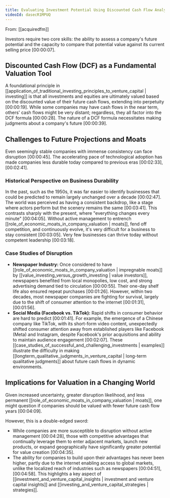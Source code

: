 ```yaml
---
title: Evaluating Investment Potential Using Discounted Cash Flow Analysis
videoId: dasecR1MPUQ
---
```


From: [[acquiredfm]] <br/> 

Investors require two core skills: the ability to assess a company's future potential and the capacity to compare that potential value against its current selling price <a class="yt-timestamp" data-t="00:00:07">[00:00:07]</a>.

## Discounted Cash Flow (DCF) as a Fundamental Valuation Tool

A foundational principle in [[application_of_traditional_investing_principles_to_venture_capital | investing]] is that all investments and equities are ultimately valued based on the discounted value of their future cash flows, extending into perpetuity <a class="yt-timestamp" data-t="00:00:19">[00:00:19]</a>. While some companies may have cash flows in the near term, others' cash flows might be very distant; regardless, they all factor into the DCF formula <a class="yt-timestamp" data-t="00:00:28">[00:00:28]</a>. The nature of a DCF formula necessitates making judgments about a company's future <a class="yt-timestamp" data-t="00:00:39">[00:00:39]</a>.

## Challenges to Future Projections and Moats

Even seemingly stable companies with immense consistency can face disruption <a class="yt-timestamp" data-t="00:00:45">[00:00:45]</a>. The accelerating pace of technological adoption has made companies less durable today compared to previous eras <a class="yt-timestamp" data-t="00:02:33">[00:02:33]</a>, <a class="yt-timestamp" data-t="00:02:41">[00:02:41]</a>.

### Historical Perspective on Business Durability

In the past, such as the 1950s, it was far easier to identify businesses that could be predicted to remain largely unchanged over a decade <a class="yt-timestamp" data-t="00:02:47">[00:02:47]</a>. The world was perceived as having a consistent backdrop, like a stage where actors perform but the scenery remains the same <a class="yt-timestamp" data-t="00:03:41">[00:03:41]</a>. This contrasts sharply with the present, where "everything changes every minute" <a class="yt-timestamp" data-t="00:04:05">[00:04:05]</a>. Without active management to entrench [[role_of_economic_moats_in_company_valuation | moats]], fend off competition, and continuously evolve, it's very difficult for a business to stay consistent <a class="yt-timestamp" data-t="00:03:05">[00:03:05]</a>. Very few businesses can thrive today without competent leadership <a class="yt-timestamp" data-t="00:03:18">[00:03:18]</a>.

### Case Studies of Disruption

*   **Newspaper Industry:** Once considered to have [[role_of_economic_moats_in_company_valuation | impregnable moats]] by [[value_investing_versus_growth_investing | value investors]], newspapers benefited from local monopolies, low cost, and strong advertising demand tied to circulation <a class="yt-timestamp" data-t="00:00:55">[00:00:55]</a>. Their one-day shelf life also ensured repeat purchases <a class="yt-timestamp" data-t="00:01:26">[00:01:26]</a>. However, within two decades, most newspaper companies are fighting for survival, largely due to the shift of consumer attention to the internet <a class="yt-timestamp" data-t="00:01:31">[00:01:31]</a>, <a class="yt-timestamp" data-t="00:01:56">[00:01:56]</a>.
*   **Social Media (Facebook vs. TikTok):** Rapid shifts in consumer behavior are hard to predict <a class="yt-timestamp" data-t="00:01:41">[00:01:41]</a>. For example, the emergence of a Chinese company like TikTok, with its short-form video content, unexpectedly shifted consumer attention away from established players like Facebook (Meta) and Instagram, despite Facebook's prior acquisitions and ability to maintain audience engagement <a class="yt-timestamp" data-t="00:02:07">[00:02:07]</a>. These [[case_studies_of_successful_and_challenging_investments | examples]] illustrate the difficulty in making [[longterm_qualitative_judgments_in_venture_capital | long-term qualitative judgments]] about future cash flows in dynamic environments.

## Implications for Valuation in a Changing World

Given increased uncertainty, greater disruption likelihood, and less permanent [[role_of_economic_moats_in_company_valuation | moats]], one might question if companies should be valued with fewer future cash flow years <a class="yt-timestamp" data-t="00:04:09">[00:04:09]</a>.

However, this is a double-edged sword:
*   While companies are more susceptible to disruption without active management <a class="yt-timestamp" data-t="00:04:28">[00:04:28]</a>, those with competitive advantages that continually leverage them to enter adjacent markets, launch new products, or expand geographically have significantly greater potential for value creation <a class="yt-timestamp" data-t="00:04:35">[00:04:35]</a>.
*   The ability for companies to build upon their advantages has never been higher, partly due to the internet enabling access to global markets, unlike the localized reach of industries such as newspapers <a class="yt-timestamp" data-t="00:04:51">[00:04:51]</a>, <a class="yt-timestamp" data-t="00:04:58">[00:04:58]</a>. This highlights a key aspect of [[investment_and_venture_capital_insights | investment and venture capital insights]] and [[investing_and_venture_capital_strategies | strategies]].